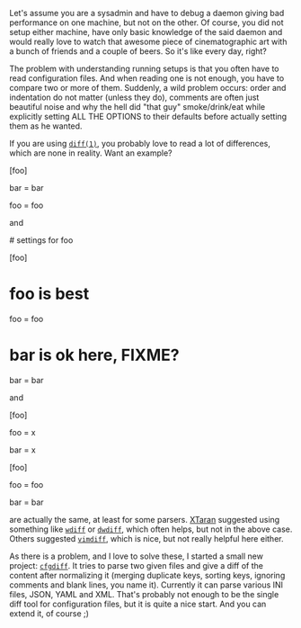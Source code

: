 <html><body><p>Let's assume you are a sysadmin and have to debug a daemon giving bad performance on one machine, but not on the other. Of course, you did not setup either machine, have only basic knowledge of the said daemon and would really love to watch that awesome piece of cinematographic art with a bunch of friends and a couple of beers. So it's like every day, right?</p>



<p>The problem with understanding running setups is that you often have to read configuration files. And when reading one is not enough, you have to compare two or more of them. Suddenly, a wild problem occurs: order and indentation do not matter (unless they do), comments are often just beautiful noise and why the hell did "that guy" smoke/drink/eat while explicitly setting ALL THE OPTIONS to their defaults before actually setting them as he wanted.</p>



<p>If you are using <a href="https://www.gnu.org/software/diffutils/"><code>diff(1)</code></a>, you probably love to read a lot of differences, which are none in reality. Want an example?</p>



<p>[foo]<br>

   bar = bar<br>

   foo = foo</p>



<p>and</p>



<p># settings for foo<br>

   [foo]<br>

   # foo is best<br>

   foo = foo<br>

   # bar is ok here, FIXME?<br>

   bar = bar</p>



<p>and</p>



<p>[foo]<br>

   foo = x<br>

   bar = x<br></p>



<p>[foo]<br>

   foo = foo<br>

   bar = bar</p>



<p>are actually the same, at least for some parsers. <a href="http://noone.org/blog">XTaran</a> suggested using something like <a href="https://www.gnu.org/software/wdiff/"><code>wdiff</code></a> or <a href="http://os.ghalkes.nl/dwdiff.html"><code>dwdiff</code></a>, which often helps, but not in the above case. Others suggested <a href="http://vimdoc.sourceforge.net/htmldoc/diff.html"><code>vimdiff</code></a>, which is nice, but not really helpful here either.</p>



<p>As there is a problem, and I love to solve these, I started a small new project: <a href="https://github.com/evgeni/cfgdiff"><code>cfgdiff</code></a>. It tries to parse two given files and give a diff of the content after normalizing it (merging duplicate keys, sorting keys, ignoring comments and blank lines, you name it). Currently it can parse various INI files, JSON, YAML and XML. That's probably not enough to be the single diff tool for configuration files, but it is quite a nice start. And you can extend it, of course ;)</p>

</body></html>